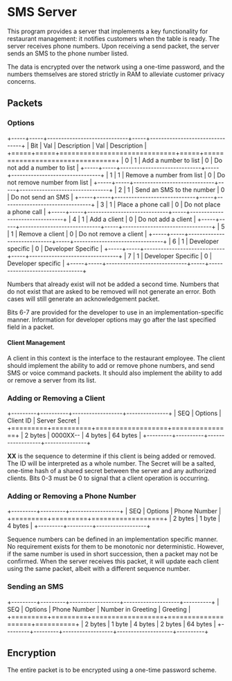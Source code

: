 <link rel="stylesheet" type="text/css" href="MD_styling.css" />

# SMS Server

This program provides a server that implements a key functionality for restaurant management: it notifies customers when the table is ready. The server receives phone numbers. Upon receiving a send packet, the server sends an SMS to the phone number listed.

The data is encrypted over the network using a one-time password, and the numbers themselves are stored strictly in RAM to alleviate customer privacy concerns.

## Packets

### Options

+-----+-----+-----------------------------+-----+--------------------------------+
| Bit | Val | Description                 | Val | Description                    |
+=====+=====+=============================+=====+================================+
|  0  |  1  | Add a number to list        |  0  | Do not add a number to list    |
+-----+-----+-----------------------------+-----+--------------------------------+
|  1  |  1  | Remove a number from list   |  0  | Do not remove number from list |
+-----+-----+-----------------------------+-----+--------------------------------+
|  2  |  1  | Send an SMS to the number   |  0  | Do not send an SMS             |
+-----+-----+-----------------------------+-----+--------------------------------+
|  3  |  1  | Place a phone call          |  0  | Do not place a phone call      |
+-----+-----+-----------------------------+-----+--------------------------------+
|  4  |  1  | Add a client                |  0  | Do not add a client            |
+-----+-----+-----------------------------+-----+--------------------------------+
|  5  |  1  | Remove a client             |  0  | Do not remove a client         |
+-----+-----+-----------------------------+-----+--------------------------------+
|  6  |  1  | Developer specific          |  0  | Developer Specific             |
+-----+-----+-----------------------------+-----+--------------------------------+
|  7  |  1  | Developer Specific          |  0  | Developer specific             |
+-----+-----+-----------------------------+-----+--------------------------------+

Numbers that already exist will not be added a second time. Numbers that do not exist that are asked to be removed will not generate an error. Both cases will still generate an acknowledgement packet.

Bits 6-7 are provided for the developer to use in an implementation-specific manner. Information for developer options may go after the last specified field in a packet.

#### Client Management

A client in this context is the interface to the restaurant employee. The client should implement the ability to add or remove phone numbers, and send SMS or voice command packets. It should also implement the ability to add or remove a server from its list. 

### Adding or Removing a Client

+---------+----------+------------------+---------------+
|   SEQ   | Options  | Client ID        | Server Secret |
+=========+==========+==================+===============+
| 2 bytes | 0000XX-- | 4 bytes          | 64 bytes      |
+---------+----------+------------------+---------------+

**XX** is the sequence to determine if this client is being added or removed. The ID will be interpreted as a whole number. The Secret will be a salted, one-time hash of a shared secret between the server and any authorized clients. Bits 0-3 must be 0 to signal that a client operation is occurring.

### Adding or Removing a Phone Number

+---------+---------+------------------+
|   SEQ   | Options | Phone Number     |
+=========+=========+==================+
| 2 bytes | 1 byte  | 4 bytes          |
+---------+---------+------------------+

Sequence numbers can be defined in an implementation specific manner. No requirement exists for them to be monotonic nor deterministic. However, if the same number is used in short succession, then a packet may not be confirmed. When the server receives this packet, it will update each client using the same packet, albeit with a different sequence number.

### Sending an SMS

+---------+---------+------------------+--------------------+----------+
|   SEQ   | Options | Phone Number     | Number in Greeting | Greeting |
+=========+=========+==================+====================+==========+
| 2 bytes | 1 byte  | 4 bytes          | 2 bytes            | 64 bytes |
+---------+---------+------------------+--------------------+----------+

## Encryption

The entire packet is to be encrypted using a one-time password scheme. 
